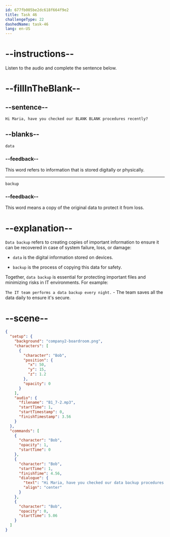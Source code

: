 ```yaml
---
id: 677fb005be2dc618f664f9e2
title: Task 46
challengeType: 22
dashedName: task-46
lang: en-US
---
```


<!-- (Audio) Bob: Hi Maria, have you checked our data backup procedures recently? -->

# --instructions--

Listen to the audio and complete the sentence below.

# --fillInTheBlank--

## --sentence--

`Hi Maria, have you checked our BLANK BLANK procedures recently?`

## --blanks--

`data`

### --feedback--

This word refers to information that is stored digitally or physically.

---

`backup`

### --feedback--

This word means a copy of the original data to protect it from loss.

# --explanation--

`Data backup` refers to creating copies of important information to ensure it can be recovered in case of system failure, loss, or damage:

- `data` is the digital information stored on devices.

- `backup` is the process of copying this data for safety.

Together, `data backup` is essential for protecting important files and minimizing risks in IT environments. For example:

`The IT team performs a data backup every night.` - The team saves all the data daily to ensure it's secure.

# --scene--

```json
{
  "setup": {
    "background": "company2-boardroom.png",
    "characters": [
      {
        "character": "Bob",
        "position": {
          "x": 50,
          "y": 15,
          "z": 1.2
        },
        "opacity": 0
      }
    ],
    "audio": {
      "filename": "B1_7-2.mp3",
      "startTime": 1,
      "startTimestamp": 0,
      "finishTimestamp": 3.56
    }
  },
  "commands": [
    {
      "character": "Bob",
      "opacity": 1,
      "startTime": 0
    },
    {
      "character": "Bob",
      "startTime": 1,
      "finishTime": 4.56,
      "dialogue": {
        "text": "Hi Maria, have you checked our data backup procedures recently?",
        "align": "center"
      }
    },
    {
      "character": "Bob",
      "opacity": 0,
      "startTime": 5.06
    }
  ]
}
```
